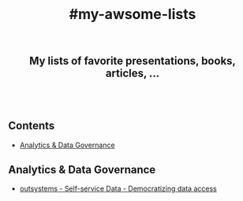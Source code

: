 <div align="center">
	<!-- <img width="500" height="350" src="media/logo.svg" alt="Awesome"> -->
  <br><h1>#my-awsome-lists</h1>
  <br><h2>My lists of favorite presentations, books, articles, ...</h2>
	<br>
</div>

<!-- <p align="center">
	<a href="awesome.md">What is an awesome list?</a>&nbsp;&nbsp;&nbsp;
	<a href="contributing.md">Contribution guide</a>&nbsp;&nbsp;&nbsp;
	<a href="create-list.md">Creating a list</a>&nbsp;&nbsp;&nbsp;
	<a href="https://twitter.com/awesome__re">Twitter</a>&nbsp;&nbsp;&nbsp;
	<a href="https://www.redbubble.com/people/sindresorhus/works/30364188-awesome-logo">Stickers & t-shirts</a>
</p>
-->

<br>

## Contents

- [Analytics & Data Governance](#analytics--data-governance)


## Analytics & Data Governance
- [outsystems - Self-service Data - Democratizing data access](https://github.com/powerbi-portugal/Apresentacoes/blob/master/PBIPT_5/PBIPT%205%20-%20OutSystems.pdf)
